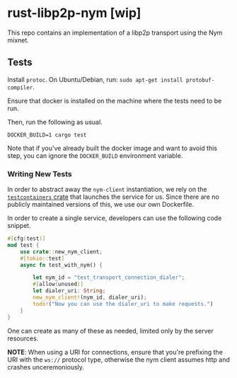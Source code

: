 # rust-libp2p-nym [wip]

This repo contains an implementation of a libp2p transport using the Nym mixnet.

## Tests

Install `protoc`. On Ubuntu/Debian, run: `sudo apt-get install protobuf-compiler`.

Ensure that docker is installed on the machine where the tests need to be run.

Then, run the following as usual.
```
DOCKER_BUILD=1 cargo test
```

Note that if you've already built the docker image and want to avoid this step,
you can ignore the `DOCKER_BUILD` environment variable.

### Writing New Tests

In order to abstract away the `nym-client` instantiation, we rely on the
[`testcontainers`
crate](https://docs.rs/testcontainers/latest/testcontainers/index.html) that
launches the service for us. Since there are no publicly maintained versions of
this, we use our own Dockerfile.

In order to create a single service, developers can use the following code
snippet.

```rust
#[cfg(test)]
mod test {
    use crate::new_nym_client;
    #[tokio::test]
    async fn test_with_nym() {

        let nym_id = "test_transport_connection_dialer";
        #[allow(unused)]
        let dialer_uri: String;
        new_nym_client!(nym_id, dialer_uri);
        todo!("Now you can use the dialer_uri to make requests.")
    }
}
```

One can create as many of these as needed, limited only by the server resources.

**NOTE**: When using a URI for connections, ensure that you're prefixing the
URI with the `ws://` protocol type, otherwise the nym client assumes http and
crashes unceremoniously.

